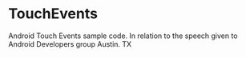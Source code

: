 TouchEvents
===========

Android Touch Events sample code. In relation to the speech given to Android Developers group Austin. TX